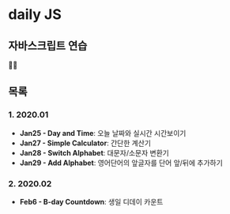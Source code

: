 # daily JS

## 자바스크립트 연습

💪🏼

## 목록

### 1. 2020.01
- **Jan25 - Day and Time**: 오늘 날짜와 실시간 시간보이기 <br>
- **Jan27 - Simple Calculator**: 간단한 계산기 <br>
- **Jan28 - Switch Alphabet**: 대문자/소문자 변환기 <br>
- **Jan29 - Add Alphabet**: 영어단어의 앞글자를 단어 앞/뒤에 추가하기 <br>

### 2. 2020.02
- **Feb6 - B-day Countdown**: 생일 디데이 카운트
